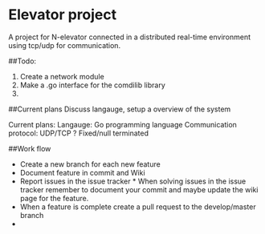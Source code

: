 # Elevator project
A project for N-elevator connected in a distributed real-time environment using tcp/udp for communication.

##Todo:
  1. Create a network module
  2. Make a .go interface for the comdilib library 
  3. 
  
##Current plans
Discuss langauge, setup a overview of the system

Current plans:
Langauge: Go programming language
Communication protocol: UDP/TCP ? Fixed/null terminated


##Work flow
  *  Create a new branch for each new feature
  *  Document feature in commit and Wiki
  *  Report issues in the issue tracker
    *  When solving issues in the issue tracker remember to document your commit and maybe update the wiki page for the feature.
  * When a feature is complete create a pull request to the develop/master branch
  * 


